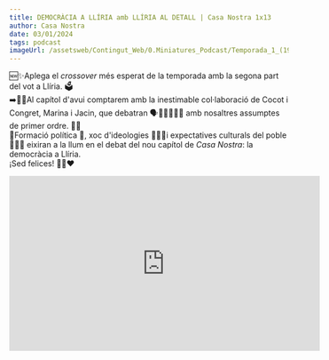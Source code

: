 ```yaml
---
title: DEMOCRÀCIA A LLÍRIA amb LLÍRIA AL DETALL | Casa Nostra 1x13
author: Casa Nostra
date: 03/01/2024
tags: podcast
imageUrl: /assetsweb/Contingut_Web/0.Miniatures_Podcast/Temporada_1_(1920x1080)/CASANOSTRA_Capítol13_1920x1080.jpg
---
```


<p>🆕​✨Aplega el<em> crossover</em> més esperat de la temporada amb la segona part del vot a Llíria. 🗳️
<br>➡️👫🏻Al capítol d&#39;avui comptarem amb la inestimable col·laboració de Cocot i Congret, Marina i Jacin, que debatran 🗣️📣🫱🏻‍🫲🏼 amb nosaltres assumptes de primer ordre. 🙌🏼
<br>📝Formació política 🏫, xoc d&#39;ideologies 🤜💥🤛i expectatives culturals del poble 🔮🎱🧿 eixiran a la llum en el debat del nou capítol de <em>Casa Nostra</em>: la democràcia a Llíria.
<br>¡Sed felices! 🫶🏻❤️</p>

<iframe width="560" height="315" src="https://www.youtube.com/embed/_HlD4PMNvys?si=ZWvqP7BK9yIsRR3R" title="YouTube video player" frameborder="0" allow="accelerometer; autoplay; clipboard-write; encrypted-media; gyroscope; picture-in-picture; web-share" referrerpolicy="strict-origin-when-cross-origin" allowfullscreen></iframe>

